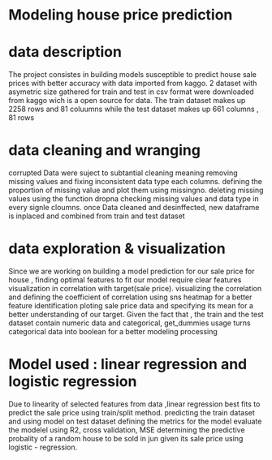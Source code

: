 # Modeling house price prediction

# data description

The project consistes in building models susceptible to predict house sale prices with better accuracy with data imported from kaggo. 2 dataset with asymetric size gathered for train and test in csv format were downloaded from kaggo wich is a open source for data. The train dataset makes up 2258 rows and 81 coluumns while the test dataset makes up 661 columns , 81 rows

# data cleaning and wranging

corrupted Data were suject to subtantial cleaning meaning removing missing values and fixing inconsistent data type each columns.
defining the proportion of missing value and plot them using missingno.
deleting missing values using the function dropna
checking missing values and data type in every signle cloumns. once Data cleaned and desinffected, new dataframe is inplaced and combined from train and test dataset

# data exploration & visualization

Since we are working on building a model prediction for our sale price for house , finding optimal features to fit our model require clear features visualization in correlation with target(sale price).
visualizing the correlation and defining the coefficient of correlation using sns heatmap for a better feature identification
ploting sale price data and specifying its mean for a better understanding of our target.
Given the fact that , the train and the test dataset contain numeric data and categorical, get_dummies usage turns categorical data into boolean for a better modeling processing

# Model used : linear regression and logistic regression

Due to linearity of selected features from data ,linear regression best fits to predict the sale price using train/split method.
predicting the train dataset and using model on test dataset
defining the metrics for the model
evaluate the modelel using R2, cross validation, MSE
determining the predictive probality of a random house to be sold in jun given its sale price using logistic - regression.

